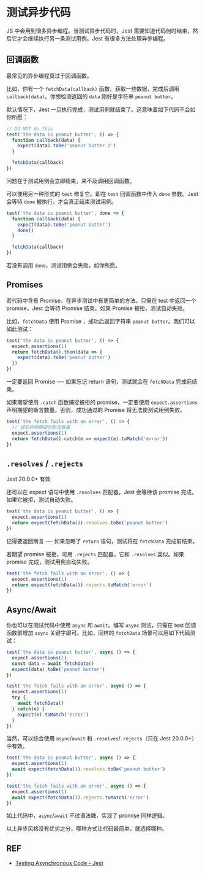 # 测试异步代码

JS 中会用到很多异步编程。当测试异步代码时，Jest 需要知道代码何时结束，然后它才会继续执行另一条测试用例。Jest 有很多方法处理异步编程。

## 回调函数

最常见的异步编程莫过于回调函数。

比如，你有一个 `fetchData(callback)` 函数，获取一些数据，完成后调用 `callback(data)`。你想检测返回的 `data` 刚好是字符串 `peanut butter`。

默认情况下，Jest 一旦执行完成，测试用例就结束了。这意味着如下代码不会如你所愿：

```js
// DO NOT do this
test('the data is peanut butter', () => {
  function callback(data) {
    expect(data).toBe('peanut butter 2')
  }

  fetchData(callback)
})
```

问题在于测试用例会立即结束，来不及调用回调函数。

可以使用另一种形式的 `test` 修复它。即在 `test` 回调函数中传入 `done` 参数。Jest 会等待 `done` 被执行，才会真正结束测试用例。

```js
test('the data is peanut butter', done => {
  function callback(data) {
    expect(data).toBe('peanut butter')
    done()
  }

  fetchData(callback)
})
```

若没有调用 `done`，测试用例会失败，如你所愿。

## Promises

若代码中含有 Promise，在异步测试中有更简单的方法。只需在 test 中返回一个 promise，Jest 会等待 Promise 结束。如果 Promise 被拒，测试自动失败。

比如，`fetchData` 使用 Promise ，成功后返回字符串 `peanut butter`。我们可以如此测试：

```js
test('the data is peanut butter', () => {
  expect.assertions(1)
  return fetchData().then(data => {
    expect(data).toBe('peanut butter')
  })
})
```

一定要返回 Promise --- 如果忘记 return 语句，测试就会在 `fetchData` 完成前结束。

如果期望使用 `.catch` 函数捕捉被拒的 promise，一定要使用 `expect.assertions` 声明期望的断言数量。否则，成功通过的 Promise 将无法使测试用例失败。

```js
test('the fetch fails with an error', () => {
  // 提前声明期望的断言数量
  expect.assertions(1)
  return fetchData().catch(e => expect(e).toMatch('error'))
})
```

## `.resolves` / `.rejects`

Jest 20.0.0+ 有效

还可以在 expect 语句中使用 `.resolves` 匹配器，Jest 会等待该 promise 完成。如果它被拒，测试自动失败。

```js
test('the data is peanut butter', () => {
  expect.assertions(1)
  return expect(fetchData()).resolves.toBe('peanut butter')
})
```

记得要返回断言 --- 如果忽略了 `return` 语句，测试将在 `fetchData` 完成前结束。

若期望 promise 被拒，可用 `.rejects` 匹配器，它和 `.resolves` 类似。如果 promise 完成，测试用例自动失败。

```js
test('the fetch fails with an error', () => {
  expect.assertions(1)
  return expect(fetchData()).rejects.toMatch('error')
})
```

## Async/Await

你也可以在测试代码中使用 `async` 和 `await`。编写 `async` 测试，只需在 test 回调函数前增加 `async` 关键字即可。比如，同样的 `fetchData` 场景可以用如下代码测试：

```js
test('the data is peanut butter', async () => {
  expect.assertions(1)
  const data = await fetchData()
  expect(data).toBe('peanut butter')
})

test('the fetch fails with an error', async () => {
  expect.assertions(1)
  try {
    await fetchData()
  } catch(e) {
    expect(e).toMatch('error')
  }
})
```

当然，可以综合使用 `async`/`await` 和 `.resolves`/`.rejects`（只在 Jest 20.0.0+） 中有效。

```js
test('the data is peanut butter', async () => {
  expect.assertions(1)
  await expect(fetchData()).resolves.toBe('peanut butter')
})

test('the fetch fails with an error', async () => {
  expect.assertions(1)
  await expect(fetchData()).rejects.toMatch('error')
})
```

如上代码中，`async`/`await` 不过语法糖，实现了 promise 同样逻辑。

以上异步风格没有优劣之分，哪种方式让代码最简单，就选择哪种。

## REF

- [Testing Asynchronous Code - Jest][docs]

[docs]: https://facebook.github.io/jest/docs/en/asynchronous.html